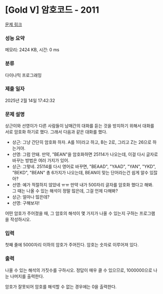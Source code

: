 # [Gold V] 암호코드 - 2011 

[문제 링크](https://www.acmicpc.net/problem/2011) 

### 성능 요약

메모리: 2424 KB, 시간: 0 ms

### 분류

다이나믹 프로그래밍

### 제출 일자

2025년 2월 14일 17:42:32

### 문제 설명

<p>상근이와 선영이가 다른 사람들이 남매간의 대화를 듣는 것을 방지하기 위해서 대화를 서로 암호화 하기로 했다. 그래서 다음과 같은 대화를 했다.</p>

<ul>
	<li>상근: 그냥 간단히 암호화 하자. A를 1이라고 하고, B는 2로, 그리고 Z는 26으로 하는거야.</li>
	<li>선영: 그럼 안돼. 만약, "BEAN"을 암호화하면 25114가 나오는데, 이걸 다시 글자로 바꾸는 방법은 여러 가지가 있어.</li>
	<li>상근: 그렇네. 25114를 다시 영어로 바꾸면, "BEAAD", "YAAD", "YAN", "YKD", "BEKD", "BEAN" 총 6가지가 나오는데, BEAN이 맞는 단어라는건 쉽게 알수 있잖아?</li>
	<li>선영: 예가 적절하지 않았네 ㅠㅠ 만약 내가 500자리 글자를 암호화 했다고 해봐. 그 때는 나올 수 있는 해석이 정말 많은데, 그걸 언제 다해봐?</li>
	<li>상근: 얼마나 많은데?</li>
	<li>선영: 구해보자!</li>
</ul>

<p>어떤 암호가 주어졌을 때, 그 암호의 해석이 몇 가지가 나올 수 있는지 구하는 프로그램을 작성하시오.</p>

### 입력 

 <p>첫째 줄에 5000자리 이하의 암호가 주어진다. 암호는 숫자로 이루어져 있다.</p>

### 출력 

 <p>나올 수 있는 해석의 가짓수를 구하시오. 정답이 매우 클 수 있으므로, 1000000으로 나눈 나머지를 출력한다.</p>

<p>암호가 잘못되어 암호를 해석할 수 없는 경우에는 0을 출력한다.</p>

